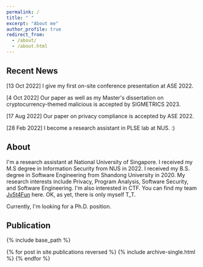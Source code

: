 ```yaml
---
permalink: /
title: " "
excerpt: "About me"
author_profile: true
redirect_from: 
  - /about/
  - /about.html
---
```



## Recent News
[13 Oct 2022] I give my first on-site conference presentation at ASE 2022.

[4 Oct 2022] Our paper as well as my Master's dissertation on cryptocurrency-themed malicious is accepted by SIGMETRICS 2023.

[17 Aug 2022] Our paper on privacy compliance is accepted by ASE 2022.

[28 Feb 2022] I become a research assistant in PLSE lab at NUS. :)

## About
I'm a research assistant at National University of Singapore. I received my M.S degree in Information Security from NUS in 2022. I received my B.S. degree in Software Engineering from Shandong University in 2020. My research interests include Privacy, Program Analysis, Software Security, and Software Engineering.
I'm also interested in CTF. You can find my team [Jv5t4Fun](https://ctftime.org/team/164352) here. OK, as yet, there is only myself T_T.

Currently, I'm looking for a Ph.D. position. 

## Publication
{% include base_path %}

{% for post in site.publications reversed %}
  {% include archive-single.html %}
{% endfor %}


